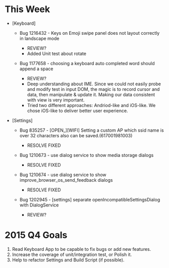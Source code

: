 # This Week
- [Keyboard]
  - Bug 1216432 - Keys on Emoji swipe panel does not layout correctly in landscape mode
    - REVIEW?
    - Added Unit test about rotate

  - Bug 1177658 - choosing a keyboard auto completed word should append a space
    - REVIEW?
    - Deep understanding about IME. Since we could not easily probe and modify test in input DOM, the magic is to record cursor and data, then manipulate & update it. Making our data consistent with view is very important.
    - Tried two different approaches: Andriod-like and iOS-like. We chose iOS-like to deliver better user experience.

- [Settings]
  - Bug 835257 - [OPEN_][WIFI] Setting a custom AP which ssid name is over 32 characters also can be saved.(617001981003)
    - RESOLVE FIXED

  - Bug 1210673 - use dialog service to show media storage dialogs
    - RESOLVE FIXED

  - Bug 1210674 - use dialog service to show improve_browser_os_send_feedback dialogs
    - RESOLVE FIXED

  - Bug 1202945 - [settings] separate openIncompatibleSettingsDialog with DialogService
    - REVIEW?

# 2015 Q4 Goals
1. Read Keyboard App to be capable to fix bugs or add new features.
2. Increase the coverage of unit/integration test, or Polish it.
3. Help to refactor Settings and Build Script (if possible).
